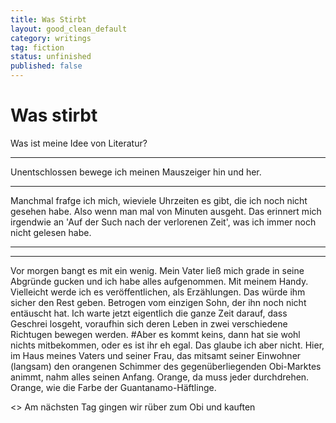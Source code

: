 ```yaml
---
title: Was Stirbt
layout: good_clean_default
category: writings
tag: fiction
status: unfinished
published: false
---
```



# Was stirbt

Was ist meine Idee von Literatur?

---

Unentschlossen bewege ich meinen Mauszeiger hin und her.

---


Manchmal frafge ich mich, wieviele Uhrzeiten es gibt, die ich noch nicht gesehen habe. Also wenn man mal von Minuten ausgeht. Das erinnert mich irgendwie an 'Auf der Such nach der verlorenen Zeit', was ich immer noch nicht gelesen habe.

---
---


Vor morgen bangt es mit ein wenig. Mein Vater ließ mich grade in seine Abgründe gucken und ich habe alles aufgenommen. Mit meinem Handy. Vielleicht werde ich es veröffentlichen, als Erzählungen. Das würde ihm sicher den Rest geben. Betrogen vom einzigen Sohn, der ihn noch nicht entäuscht hat. Ich warte jetzt eigentlich die ganze Zeit darauf, dass Geschrei losgeht, voraufhin sich deren Leben in zwei verschiedene Richtugen bewegen werden. #Aber es kommt keins, dann hat sie wohl nichts mitbekommen, oder es ist ihr eh egal. Das glaube ich aber nicht.
Hier, im Haus meines Vaters und seiner Frau, das mitsamt seiner Einwohner (langsam) den orangenen Schimmer des gegenüberliegenden Obi-Marktes animmt, nahm alles seinen Anfang. Orange, da muss jeder durchdrehen. Orange, wie die Farbe der Guantanamo-Häftlinge.

<> Am nächsten Tag gingen wir rüber zum Obi und kauften
